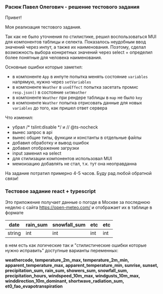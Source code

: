### Расюк Павел Олегович - решение тестового задания

Привет!

Моя реализация тестового задания.

Так как не было уточнения по стилистике, решил воспользоваться MUI для компонентов таблицы и селекта.
Показалось неудобным ввод значений через инпут, а также их наименования. 
Поэтому, сделал возможность выбора конкретных значений через select + определил более понятные для человека наименования.

Основные ошибки которые заметил:
- в компоненте `App` в инпуте попытка менять состояние `variables` напрямую, нужно через `setVariables` 
- в компоненте `Weather` в `useEffect` попытка засетать промис `resp.json()` в состояние `setWeather`
- в компоненте `Weather` при рендере таблицы в `map` не было `key`
- в компоненте `Weather` попытка отрисовать данные для новых `variables` до того, как пришел ответ сервера

Что изменил:
- убрал /* tslint:disable */ и // @ts-nocheck
- вынес запрос в api
- вынес общие типы, функции и константы в отдельные файлы
- добавил обработку и вывод ошибок
- добавил отображение загрузки
- input заменил на select
- для стилизации компонентов использовал MUI
- мемоизацию добавлять не стал, т.к. тут она неоправданна

На задание потратил примерно 4-5 часов.
Буду рад любой обратной связи!

### Тестовое задание react + typescript

Это приложение получает данные о погоде в Москве за последнюю неделю с сайта https://open-meteo.com/
и отображает их в таблице в формате

| date   | rain_sum | snowfall_sum | etc | etc |
|--------|----------|--------------|-----|-----|
| string | int      | int          | int | int |

в нем есть как логические так и "стилистические ошибки которые нужно исправить"
доступные варианты переменных:

**weathercode, temperature_2m_max, temperature_2m_min, apparent_temperature_max, apparent_temperature_min, sunrise, sunset, precipitation_sum, rain_sum,
showers_sum, snowfall_sum, precipitation_hours, windspeed_10m_max, windgusts_10m_max, winddirection_10m_dominant, shortwave_radiation_sum, et0_fao_evapotranspiration**

